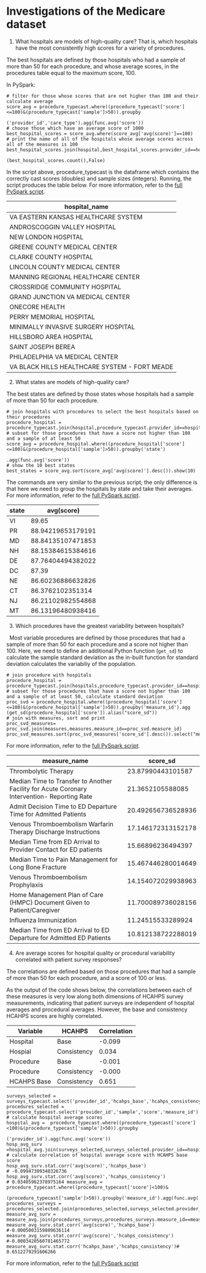 # Investigations of the Medicare dataset


1. What hospitals are models of high-quality care? That is, which hospitals have the most consistently high scores for a variety of procedures.

 The best hospitals are defined by those hospitals who had a sample of more than 50 for each procedure, and whose average scores, in the procedures table equal to the maximum score, 100.
 
 In PySpark:
 ```
 # filter for those whose scores that are not higher than 100 and their calculate average
 score_avg = procedure_typecast.where((procedure_typecast['score']<=100)&(procedure_typecast['sample']>50)).groupby
                                                                             ('provider_id','care_type').agg(func.avg('score'))
 # choose those which have an average score of 1000                                                                            
 best_hospital_scores = score_avg.where(score_avg['avg(score)']==100)
 # print the name of all of the hospitals whose average scores across all of the measures is 100
 best_hospital_scores.join(hospital,best_hospital_scores.provider_id==hospital.provider_id).select('hospital_name').show
                                                                             (best_hospital_scores.count(),False)
 ```
 In the script above, procedure_typecast is the dataframe which contains the correctly cast scores (doubles) and sample sizes (integers). Running, the script produces the table below. For more information, refer to the [full PySpark script](https://github.com/adamlenart/MIDS-w205/blob/adamlenart-investigations/exercise_1/investigations/Best_hospitals.py).
 
|          hospital_name                       | 
| -------------------------------------------- |
| VA EASTERN KANSAS HEALTHCARE SYSTEM          | 
| ANDROSCOGGIN VALLEY HOSPITAL                 | 
| NEW LONDON HOSPITAL                          |                                 
| GREENE COUNTY MEDICAL CENTER                 |
| CLARKE COUNTY HOSPITAL                       |
| LINCOLN COUNTY MEDICAL CENTER                |
| MANNING REGIONAL HEALTHCARE CENTER           |
| CROSSRIDGE COMMUNITY HOSPITAL                |
| GRAND JUNCTION VA MEDICAL CENTER             |
| ONECORE HEALTH                               |
| PERRY MEMORIAL HOSPITAL                      |
| MINIMALLY INVASIVE SURGERY HOSPITAL          |
| HILLSBORO AREA HOSPITAL                      |
| SAINT JOSEPH BEREA                           |
| PHILADELPHIA VA MEDICAL CENTER               |
| VA BLACK HILLS HEALTHCARE SYSTEM - FORT MEADE |
 
2. What states are models of high-quality care?
 
 The best states are defined by those states whose hospitals had a sample of more than 50 for each procedure.

 ```
 # join hospitals with procedures to select the best hospitals based on their procedures
 procedure_hospital = procedure_typecast.join(hospital,procedure_typecast.provider_id==hospital.provider_id)
 # subset for those procedures that have a score not higher than 100 and a sample of at least 50
 score_avg = procedure_hospital.where((procedure_hospital['score']<=100)&(procedure_hospital['sample']>50)).groupby('state')
                                                                                                           .agg(func.avg('score'))
 # show the 10 best states
 best_states = score_avg.sort(score_avg['avg(score)'].desc()).show(10)
 ```
 The commands are very similar to the previous script; the only difference is that here we need to group the hospitals by state and take their averages. For more information, refer to the [full PySpark script](https://github.com/adamlenart/MIDS-w205/blob/adamlenart-investigations/exercise_1/investigations/best_states.py).  
                                                       
|state|       avg(score)|
|-----|-----------------|
|   VI|            89.65|
|   PR|88.94219653179191|
|   MD|88.84135107471853|
|   NH|88.15384615384616|
|   DE|87.76404494382022|
|   DC|            87.39|
|   NE|86.60236886632826|
|   CT| 86.3762102351314|
|   NJ|86.21102982554868|
|   MT|86.13196480938416|

3. Which procedures have the greatest variability between hospitals?
 
  
 Most variable procedures are defined by those procedures that had a sample of more than 50 for each procedure and a score not higher than 100. Here, we need to define an additional Python function (`get_sd`) to calculate the sample standard deviation as the in-built function for standard deviation calculates the variabiliy of the population.

 ```
 # join procedure with hospitals
 procedure_hospital = procedure_typecast.join(hospitals,procedure_typecast.provider_id==hospitals.provider_id)
 # subset for those procedures that have a score not higher than 100 and a sample of at least 50, calculate standard deviation
 proc_svd = procedure_hospital.where((procedure_hospital['score']<=100)&(procedure_hospital['sample']>50)).groupby('measure_id').agg (get_sd(procedure_hospital['score']).alias("score_sd"))
 # join with measures, sort and print
 proc_svd_measures= proc_svd.join(measures,measures.measure_id==proc_svd.measure_id)
 proc_svd_measures.sort(proc_svd_measures['score_sd'].desc()).select("measure_id","measure_name","score_sd").show(10)
```
 For more information, refer to the [full PySpark script](https://github.com/adamlenart/MIDS-w205/blob/adamlenart-investigations/exercise_1/investigations/Variable_procedures.py).

|measure_name                                                                               |score_sd          |
|-------------------------------------------------------------------------------------------|------------------|
|Thrombolytic Therapy                                                                       |23.87990443101587 |
|Median Time to Transfer to Another Facility for Acute Coronary Intervention- Reporting Rate|21.3652105588085  |
|Admit Decision Time to ED Departure Time for Admitted Patients                             |20.492656736528936|
|Venous Thromboembolism Warfarin Therapy Discharge Instructions                             |17.146172313152178|
|Median Time from ED Arrival to Provider Contact for ED patients                            |15.66896236494397 |
|Median Time to Pain Management for Long Bone Fracture                                      |15.467446280014649|
|Venous Thromboembolism Prophylaxis                                                         |14.154072029938963|
|Home Management Plan of Care (HMPC) Document Given to Patient/Caregiver                    |11.700089736028156|
|Influenza Immunization                                                                     |11.24515533289924 |
|Median Time from ED Arrival to ED Departure for Admitted ED Patients                       |10.812138722288019|

4. Are average scores for hospital quality or procedural variability correlated with patient survey responses?

 The correlations are defined based on those procedures that had a sample of more than 50 for each procedure, and a score of 100 or less.

 As the output of the code shows below, the correlations between each of these measures is very low along both dimensions of HCAHPS survey measurements, indicating that patient surveys are independent of hospital averages and procedural averages. However, the base and consistency HCAHPS scores are highly correlated.
 
| Variable   | HCAHPS  | Correlation |
| ---------- | ----------- | ----------- |
| Hospital  |    Base | -0.099 |
| Hospial | Consistency | 0.034 |
| Procedure | Base | -0.001 |
| Procedure | Consistency | -0.000 |
| HCAHPS Base | Consistency | 0.651 |
 ```
 surveys_selected = surveys_typecast.select('provider_id','hcahps_base','hcahps_consistency')
 procedures_selected =  procedure_typecast.select('provider_id','sample','score','measure_id')
 # calculate hospital average scores
 hospital_avg =  procedure_typecast.where((procedure_typecast['score']<100)&(procedure_typecast['sample']>50)).groupby
                                                            ('provider_id').agg(func.avg('score'))
 hosp_avg_surv =hospital_avg.join(surveys_selected,surveys_selected.provider_id==hospital_avg.provider_id)
 # calculate correlation of hospital average score with HCAHPS base score
 hosp_avg_surv.stat.corr('avg(score)','hcahps_base')
 # -0.09947309348326736           
 hosp_avg_surv.stat.corr('avg(score)','hcahps_consistency')
 # 0.03405962378975164 measure_avg = procedure_typecast.where((procedure_typecast['score']<100)&
                                                 (procedure_typecast['sample']>50)).groupby('measure_id').agg(func.avg('score'))
 procedures_surveys = procedures_selected.join(procedures_selected,surveys_selected.provider_id==procedures_selected.provider_id)
 measure_avg_surv = measure_avg.join(procedures_surveys,procedures_surveys.measure_id==measure_avg.measure_id)
 measure_avg_surv.stat.corr('avg(score)','hcahps_base')
 #-0.0005003159809636114   
 measure_avg_surv.stat.corr('avg(score)','hcahps_consistency')
 #-0.0003420560781465772   
 measure_avg_surv.stat.corr('hcahps_base','hcahps_consistency')#
 0.6512279291606266
 ```
For more information, refer to the [full PySpark script](https://github.com/adamlenart/MIDS-w205/blob/adamlenart-investigations/exercise_1/investigations/correlation.py)
